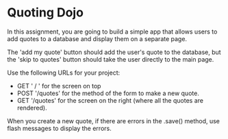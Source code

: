 # Quoting Dojo

In this assignment, you are going to build a simple app that allows users to add quotes to a database and display them on a separate page.

The 'add my quote' button should add the user's quote to the database, but the 'skip to quotes' button should take the user directly to the main page.  

Use the following URLs for your project:

* GET ' / ' for the screen on top
* POST '/quotes' for the method of the form to make a new quote.
* GET '/quotes' for the screen on the right (where all the quotes are rendered).

When you create a new quote, if there are errors in the .save() method, use flash messages to display the errors.

